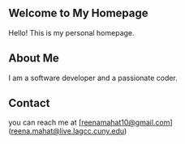 ## Welcome to My Homepage
Hello! This is my personal homepage.

## About Me
I am a software developer and a passionate coder.

## Contact
you can reach me at [reenamahat10@gmail.com] (reena.mahat@live.lagcc.cuny.edu)

